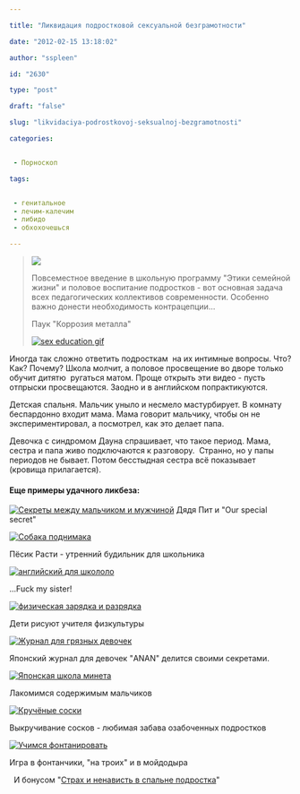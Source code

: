 ```yaml
---

title: "Ликвидация подростковой сексуальной безграмотности"

date: "2012-02-15 13:18:02"

author: "sspleen"

id: "2630"

type: "post"

draft: "false"

slug: "likvidaciya-podrostkovoj-seksualnoj-bezgramotnosti"

categories:


 - Порноскоп

tags:


 - генитальное
 - лечим-калечим
 - либидо
 - обхохочешься

---
```

> [![](/uploads/2012/06/sex-образование.jpg)](/2012/02/likvidaciya-podrostkovoj-seksualnoj-bezgramotnosti/sex-obrazovanie/)  
>   
> Повсеместное введение в школьную программу "Этики семейной жизни" и половое воспитание подростков - вот основная задача всех педагогических коллективов современности. Особенно важно донести необходимость контрацепции...  
> 
> Паук "Коррозия металла"
> 
>   
> 
> [![](/uploads/2012/02/sex-education-gif.gif "sex education gif")](/uploads/2012/02/sex-education-gif.gif)
> 
>   

  
Иногда так сложно ответить подросткам  на их интимные вопросы. Что? Как? Почему? Школа молчит, а половое просвещение во дворе только обучит дитятю  ругаться матом. Проще открыть эти видео - пусть отпрыски просвещаются. Заодно и в английском попрактикуются.  

  

Детская спальня. Мальчик уныло и несмело мастурбирует. В комнату беспардонно входит мама. Мама говорит мальчику, чтобы он не экспериментировал, а посмотрел, как это делает папа.

  

  

Девочка с синдромом Дауна спрашивает, что такое период. Мама, сестра и папа живо подключаются к разговору.  Странно, но у папы периодов не бывает. Потом бесстыдная сестра всё показывает (кровища прилагается).

  
  

#### Еще примеры удачного ликбеза:

  

[![Секреты между мальчиком и мужчиной](/uploads/2012/06/our-special-secret.jpg "our special secret")](/uploads/2012/06/our-special-secret.jpg) Дядя Пит и "Our special secret"

  

[![Собака поднимака](/uploads/2012/06/Rusty-dog.jpg "Rusty dog")](/uploads/2012/06/Rusty-dog.jpg)

  

Пёсик Расти - утренний будильник для школьника

  

[![английский для школоло](/uploads/2012/06/fuckbasic.jpg "fuckmysister")](/uploads/2012/06/fuckbasic.jpg)

  

...Fuck my sister!

  

[![физическая зарядка и разрядка](/uploads/2012/06/schoolartwork.jpg "похотливый физрук")](/uploads/2012/06/schoolartwork.jpg)

  

Дети рисуют учителя физкультуры

  

[![Журнал для грязных девочек](/uploads/2012/06/Japanese-girls-magazine-Anan1.jpg "Japanese girls magazine Anan1")](/uploads/2012/06/Japanese-girls-magazine-Anan1.jpg)

  

Японский журнал для девочек "ANAN" делится своими секретами.

  

[![Японская школа минета](/uploads/2012/06/Japanese-girls-magazine-Anan.jpg "Japanese girls magazine Anan")](/uploads/2012/06/Japanese-girls-magazine-Anan.jpg)

  

Лакомимся содержимым мальчиков

  

[![Кручёные соски](/uploads/2012/06/Japanese-girls-magazine-Anan2.jpg "Japanese girls magazine Anan2")](/uploads/2012/06/Japanese-girls-magazine-Anan2.jpg)

  

Выкручивание сосков - любимая забава озабоченных подростков

  

[![Учимся фонтанировать](/uploads/2012/06/Japanese-girls-magazine-Anan3.jpg "Japanese girls magazine Anan3")](/uploads/2012/06/Japanese-girls-magazine-Anan3.jpg)

  

Игра в фонтанчики, "на троих" и в мойдодыра

  
  И бонусом "[Страх и ненависть в спальне подростка](http://www.youtube.com/watch?v=V_L-miRT16s&feature=player_embedded)"